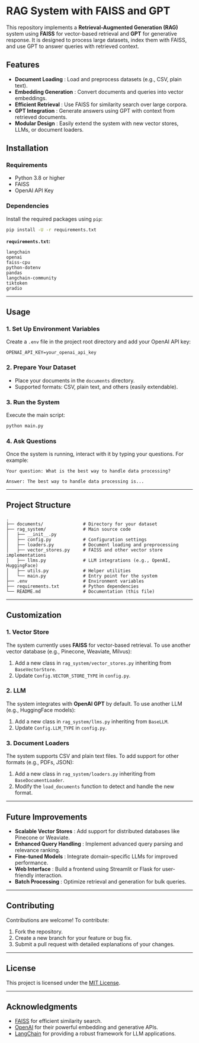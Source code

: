 # **RAG System with FAISS and GPT**

This repository implements a **Retrieval-Augmented Generation (RAG)** system using **FAISS** for vector-based retrieval and **GPT** for generative response. It is designed to process large datasets, index them with FAISS, and use GPT to answer queries with retrieved context.

## **Features**

* **Document Loading** : Load and preprocess datasets (e.g., CSV, plain text).
* **Embedding Generation** : Convert documents and queries into vector embeddings.
* **Efficient Retrieval** : Use FAISS for similarity search over large corpora.
* **GPT Integration** : Generate answers using GPT with context from retrieved documents.
* **Modular Design** : Easily extend the system with new vector stores, LLMs, or document loaders.

## **Installation**

### **Requirements**

* Python 3.8 or higher
* FAISS
* OpenAI API Key

### **Dependencies**

Install the required packages using `pip`:

```bash
pip install -U -r requirements.txt
```

**`requirements.txt`:**

```
langchain
openai
faiss-cpu
python-dotenv
pandas
langchain-community
tiktoken
gradio
```

---

## **Usage**

### **1. Set Up Environment Variables**

Create a `.env` file in the project root directory and add your OpenAI API key:

```env
OPENAI_API_KEY=your_openai_api_key
```

### **2. Prepare Your Dataset**

* Place your documents in the `documents` directory.
* Supported formats: CSV, plain text, and others (easily extendable).

### **3. Run the System**

Execute the main script:

```bash
python main.py
```

### **4. Ask Questions**

Once the system is running, interact with it by typing your questions. For example:

```plaintext
Your question: What is the best way to handle data processing?

Answer: The best way to handle data processing is...
```

---

## **Project Structure**

```plaintext
.
├── documents/               # Directory for your dataset
├── rag_system/              # Main source code
│   ├── __init__.py
│   ├── config.py            # Configuration settings
│   ├── loaders.py           # Document loading and preprocessing
│   ├── vector_stores.py     # FAISS and other vector store implementations
│   ├── llms.py              # LLM integrations (e.g., OpenAI, HuggingFace)
│   ├── utils.py             # Helper utilities
│   └── main.py              # Entry point for the system
├── .env                     # Environment variables
├── requirements.txt         # Python dependencies
└── README.md                # Documentation (this file)
```

---

## **Customization**

### **1. Vector Store**

The system currently uses **FAISS** for vector-based retrieval. To use another vector database (e.g., Pinecone, Weaviate, Milvus):

1. Add a new class in `rag_system/vector_stores.py` inheriting from `BaseVectorStore`.
2. Update `Config.VECTOR_STORE_TYPE` in `config.py`.

### **2. LLM**

The system integrates with **OpenAI GPT** by default. To use another LLM (e.g., HuggingFace models):

1. Add a new class in `rag_system/llms.py` inheriting from `BaseLLM`.
2. Update `Config.LLM_TYPE` in `config.py`.

### **3. Document Loaders**

The system supports CSV and plain text files. To add support for other formats (e.g., PDFs, JSON):

1. Add a new class in `rag_system/loaders.py` inheriting from `BaseDocumentLoader`.
2. Modify the `load_documents` function to detect and handle the new format.

---

## **Future Improvements**

* **Scalable Vector Stores** : Add support for distributed databases like Pinecone or Weaviate.
* **Enhanced Query Handling** : Implement advanced query parsing and relevance ranking.
* **Fine-tuned Models** : Integrate domain-specific LLMs for improved performance.
* **Web Interface** : Build a frontend using Streamlit or Flask for user-friendly interaction.
* **Batch Processing** : Optimize retrieval and generation for bulk queries.

---

## **Contributing**

Contributions are welcome! To contribute:

1. Fork the repository.
2. Create a new branch for your feature or bug fix.
3. Submit a pull request with detailed explanations of your changes.

---

## **License**

This project is licensed under the [MIT License](https://chatgpt.com/c/LICENSE).

---

## **Acknowledgments**

* [FAISS](https://github.com/facebookresearch/faiss) for efficient similarity search.
* [OpenAI](https://openai.com/) for their powerful embedding and generative APIs.
* [LangChain](https://langchain.readthedocs.io/) for providing a robust framework for LLM applications.
